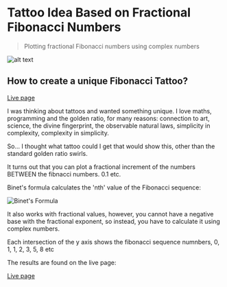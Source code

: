 # Tattoo Idea Based on Fractional Fibonacci Numbers
> Plotting fractional Fibonacci numbers using complex numbers

![alt text](https://fib-tattoo.png "DeepL Text Example")

## How to create a unique Fibonacci Tattoo?

[Live page](https://sdf.com)

I was thinking about tattoos and wanted something unique. I love maths, programming and the golden ratio, for many reasons: connection to art, science, the divine fingerprint, the observable natural laws, simplicity in complexity, complexity in simplicity.

So... I thought what tattoo could I get that would show this, other than the standard golden ratio swirls.

It turns out that you can plot a fractional increment of the numbers BETWEEN the fibnacci numbers. 0.1 etc.

Binet's formula calculates the 'nth' value of the Fibonacci sequence:

![Binet's Formula](https://mathworld.wolfram.com/images/equations/BinetsFibonacciNumberFormula/Inline6.svg "Binet's Formula")

It also works with fractional values, however, you cannot have a negative base with the fractional exponent, so instead, you have to calculate it using complex numbers.

Each intersection of the y axis shows the fibonacci sequence numnbers, 0, 1, 1, 2, 3, 5, 8 etc

The results are found on the live page:

[Live page](https://sdf.com)